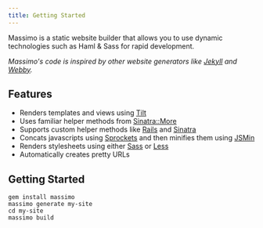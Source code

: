 ```yaml
---
title: Getting Started
---
```

Massimo is a static website builder that allows you to use dynamic technologies
such as Haml & Sass for rapid development.

*Massimo's code is inspired by other website generators like [Jekyll](http://github.com/mojombo/jekyll) and [Webby](http://webby.rubyforge.org/).*

Features
--------

* Renders templates and views using [Tilt](http://github.com/rtomayko/tilt)
* Uses familiar helper methods from [Sinatra::More](http://github.com/nesquena/sinatra_more)
* Supports custom helper methods like [Rails](http://rubyonrails.org/) and [Sinatra](http://www.sinatrarb.com/)
* Concats javascripts using [Sprockets](http://getsprockets.org/)
  and then minifies them using [JSMin](http://github.com/rgrove/jsmin)
* Renders stylesheets using either [Sass](http://sass-lang.com/) or [Less](http://lesscss.org/)
* Automatically creates pretty URLs


Getting Started
---------------
    
    gem install massimo
    massimo generate my-site
    cd my-site
    massimo build
    